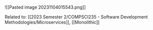 ![[Pasted image 20231104015543.png]]

Related to: [[2023 Semester 2/COMPSCI235 - Software Development Methodologies/Microservices]], [[Monolithic]]